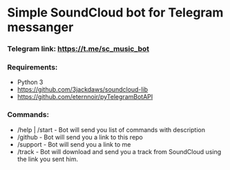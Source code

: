 # Simple SoundCloud bot for Telegram messanger

### Telegram link: https://t.me/sc_music_bot

### Requirements:
- Python 3
- https://github.com/3jackdaws/soundcloud-lib
- https://github.com/eternnoir/pyTelegramBotAPI

### Commands:
- /help | /start - Bot will send you list of commands with description
- /github - Bot will send you a link to this repo
- /support - Bot will send you a link to me
- /track - Bot will download and send you a track from SoundCloud using the link you sent him.
